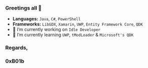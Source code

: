 ### Greetings all 👋

- **Languages:** `Java`, `C#`, `PowerShell`
- **Frameworks:** `LibGDX`, `Xamarin`, `UWP`, `Entity Framework Core`, `QDK`
- 🔭 I’m currently working on `Idle Developer`
- 🌱 I’m currently learning `UWP`, `tModLoader` & `Microsoft's QDK`

<!--
**tatapuchi/tatapuchi** is a ✨ _special_ ✨ repository because its `README.md` (this file) appears on your GitHub profile.

Here are some ideas to get you started:

- 👯 I’m looking to collaborate on ...
- 🤔 I’m looking for help with ...
- 💬 Ask me about ...
- 😄 Pronouns: ...
- ⚡ Fun fact: ...
-->

### Regards,

### 0xB01b
